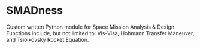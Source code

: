 # SMADness
Custom written Python module for Space Mission Analysis & Design. Functions include, but not limited to: Vis-Visa, Hohmann Transfer Maneuver, and Tsiolkovsky Rocket Equation.

